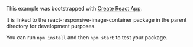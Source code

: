 This example was bootstrapped with [Create React App](https://github.com/facebook/create-react-app).

It is linked to the react-responsive-image-container package in the parent directory for development purposes.

You can run `npm install` and then `npm start` to test your package.
